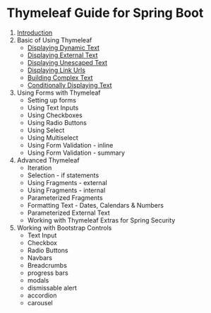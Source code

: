 # Thymeleaf Guide for Spring Boot
1. [Introduction](01_Introduction.md)
2. Basic of Using Thymeleaf
   * [Displaying Dynamic Text](02_Displaying_Dynamic_Text.md)
   * [Displaying External Text](03_DisplayingExternalText.md)
   * [Displaying Unescaped Text](04_DisplayingUnescapedText.md)
   * [Displaying Link Urls](05_DisplayingLinkURLsWithThymeleaf.md)
   * [Building Complex Text](06_DisplayingComplexText.md)
   * [Conditionally Displaying Text](07_DisplayingConditionalText.md)
3. Using Forms with Thymeleaf
   * Setting up forms
   * Using Text Inputs
   * Using Checkboxes
   * Using Radio Buttons
   * Using Select
   * Using Multiselect
   * Using Form Validation - inline
   * Using Form Validation - summary
4. Advanced Thymeleaf
   * Iteration
   * Selection - if statements
   * Using Fragments - external
   * Using Fragments - internal
   * Parameterized Fragments
   * Formatting Text - Dates, Calendars & Numbers
   * Parameterized External Text
   * Working with Thymeleaf Extras for Spring Security
5. Working with Bootstrap Controls
   * Text Input
   * Checkbox
   * Radio Buttons
   * Navbars
   * Breadcrumbs
   * progress bars
   * modals
   * dismissable alert
   * accordion
   * carousel
   
